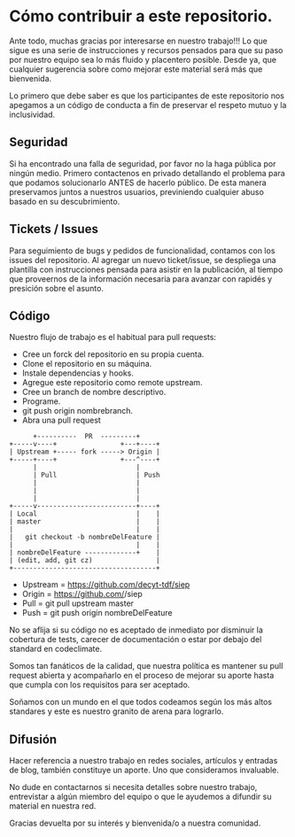 # Cómo contribuir a este repositorio.

Ante todo, muchas gracias por interesarse en nuestro trabajo!!!
Lo que sigue es una serie de instrucciones y recursos pensados para que su paso por nuestro equipo sea lo más fluido y placentero posible.
Desde ya, que cualquier sugerencia sobre como mejorar este material será más que bienvenida.

Lo primero que debe saber es que los participantes de este repositorio nos apegamos a un código de conducta a fin de preservar el respeto mutuo y la inclusividad.

## Seguridad

Si ha encontrado una falla de seguridad, por favor no la haga pública por ningún medio.
 Primero contactenos en privado detallando el problema para que podamos solucionarlo ANTES de hacerlo público. De esta manera preservamos juntos a nuestros usuarios, previniendo cualquier abuso basado en su descubrimiento.
 
## Tickets / Issues

Para seguimiento de bugs y pedidos de funcionalidad, contamos con los issues del repositorio. Al agregar un nuevo ticket/issue, se despliega una plantilla con instrucciones pensada para asistir en la publicación, al tiempo que proveernos de la información necesaria para avanzar con rapidés y presición sobre el asunto.

## Código

Nuestro flujo de trabajo es el habitual para pull requests:

* Cree un forck del repositorio en su propia cuenta.
* Clone el repositorio en su máquina.
* Instale dependencias y hooks.
* Agregue este repositorio como remote upstream.
* Cree un branch de nombre descriptivo.
* Programe.
* git push origin nombrebranch.
* Abra una pull request

```
      +----------  PR  ---------+
+-----v----+                +---+----+
| Upstream +----- fork -----> Origin |         
+-----+----+                +---^----+
      |                         |
      | Pull                    | Push 
      |                         |
      |                         |                                 
      |                         |                                 
+-----v-------------------------+----+                            
| Local                         |    |         
| master                        |    |       
|                               |    |
|   git checkout -b nombreDelFeature |    
|                               |    |                        
| nombreDelFeature -------------+    |
| (edit, add, git cz)                | 
+------------------------------------+
```                                                            

* Upstream = https://github.com/decyt-tdf/siep
* Origin = https://github.com/<miUsuario>/siep
* Pull = git pull upstream master
* Push = git push origin nombreDelFeature

No se aflija si su código no es aceptado de inmediato por disminuir la cobertura de tests, carecer de documentación o estar por debajo del standard en codeclimate.

Somos tan fanáticos de la calidad, que nuestra política es mantener su pull request abierta y acompañarlo en el proceso de mejorar su aporte hasta que cumpla con los requisitos para ser aceptado.

Soñamos con un mundo en el que todos codeamos según los más altos standares y este es nuestro granito de arena para lograrlo.

## Difusión

Hacer referencia a nuestro trabajo en redes sociales, artículos y entradas de blog, también constituye un aporte. Uno que consideramos invaluable.

No dude en contactarnos si necesita detalles sobre nuestro trabajo, entrevistar a algún miembro del equipo o que le ayudemos a difundir su material en nuestra red.

Gracias devuelta por su interés y bienvenida/o a nuestra comunidad.
